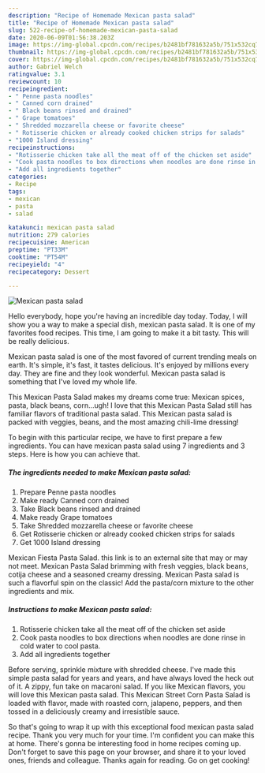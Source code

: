 ```yaml
---
description: "Recipe of Homemade Mexican pasta salad"
title: "Recipe of Homemade Mexican pasta salad"
slug: 522-recipe-of-homemade-mexican-pasta-salad
date: 2020-06-09T01:56:38.203Z
image: https://img-global.cpcdn.com/recipes/b2481bf781632a5b/751x532cq70/mexican-pasta-salad-recipe-main-photo.jpg
thumbnail: https://img-global.cpcdn.com/recipes/b2481bf781632a5b/751x532cq70/mexican-pasta-salad-recipe-main-photo.jpg
cover: https://img-global.cpcdn.com/recipes/b2481bf781632a5b/751x532cq70/mexican-pasta-salad-recipe-main-photo.jpg
author: Gabriel Welch
ratingvalue: 3.1
reviewcount: 10
recipeingredient:
- " Penne pasta noodles"
- " Canned corn drained"
- " Black beans rinsed and drained"
- " Grape tomatoes"
- " Shredded mozzarella cheese or favorite cheese"
- " Rotisserie chicken or already cooked chicken strips for salads"
- "1000 Island dressing"
recipeinstructions:
- "Rotisserie chicken take all the meat off of the chicken set aside"
- "Cook pasta noodles to box directions when noodles are done rinse in cold water to cool pasta."
- "Add all ingredients together"
categories:
- Recipe
tags:
- mexican
- pasta
- salad

katakunci: mexican pasta salad 
nutrition: 279 calories
recipecuisine: American
preptime: "PT33M"
cooktime: "PT54M"
recipeyield: "4"
recipecategory: Dessert

---
```



![Mexican pasta salad](https://img-global.cpcdn.com/recipes/b2481bf781632a5b/751x532cq70/mexican-pasta-salad-recipe-main-photo.jpg)

Hello everybody, hope you're having an incredible day today. Today, I will show you a way to make a special dish, mexican pasta salad. It is one of my favorites food recipes. This time, I am going to make it a bit tasty. This will be really delicious.

Mexican pasta salad is one of the most favored of current trending meals on earth. It's simple, it's fast, it tastes delicious. It's enjoyed by millions every day. They are fine and they look wonderful. Mexican pasta salad is something that I've loved my whole life.

This Mexican Pasta Salad makes my dreams come true: Mexican spices, pasta, black beans, corn…ugh! I love that this Mexican Pasta Salad still has familiar flavors of traditional pasta salad. This Mexican pasta salad is packed with veggies, beans, and the most amazing chili-lime dressing!


To begin with this particular recipe, we have to first prepare a few ingredients. You can have mexican pasta salad using 7 ingredients and 3 steps. Here is how you can achieve that.

<!--inarticleads1-->

##### The ingredients needed to make Mexican pasta salad:

1. Prepare  Penne pasta noodles
1. Make ready  Canned corn drained
1. Take  Black beans rinsed and drained
1. Make ready  Grape tomatoes
1. Take  Shredded mozzarella cheese or favorite cheese
1. Get  Rotisserie chicken or already cooked chicken strips for salads
1. Get 1000 Island dressing


Mexican Fiesta Pasta Salad. this link is to an external site that may or may not meet. Mexican Pasta Salad brimming with fresh veggies, black beans, cotija cheese and a seasoned creamy dressing. Mexican Pasta salad is such a flavorful spin on the classic! Add the pasta/corn mixture to the other ingredients and mix. 

<!--inarticleads2-->

##### Instructions to make Mexican pasta salad:

1. Rotisserie chicken take all the meat off of the chicken set aside
1. Cook pasta noodles to box directions when noodles are done rinse in cold water to cool pasta.
1. Add all ingredients together


Before serving, sprinkle mixture with shredded cheese. I&#39;ve made this simple pasta salad for years and years, and have always loved the heck out of it. A zippy, fun take on macaroni salad. If you like Mexican flavors, you will love this Mexican pasta salad. This Mexican Street Corn Pasta Salad is loaded with flavor, made with roasted corn, jalapeno, peppers, and then tossed in a deliciously creamy and irresistible sauce. 

So that's going to wrap it up with this exceptional food mexican pasta salad recipe. Thank you very much for your time. I'm confident you can make this at home. There's gonna be interesting food in home recipes coming up. Don't forget to save this page on your browser, and share it to your loved ones, friends and colleague. Thanks again for reading. Go on get cooking!
